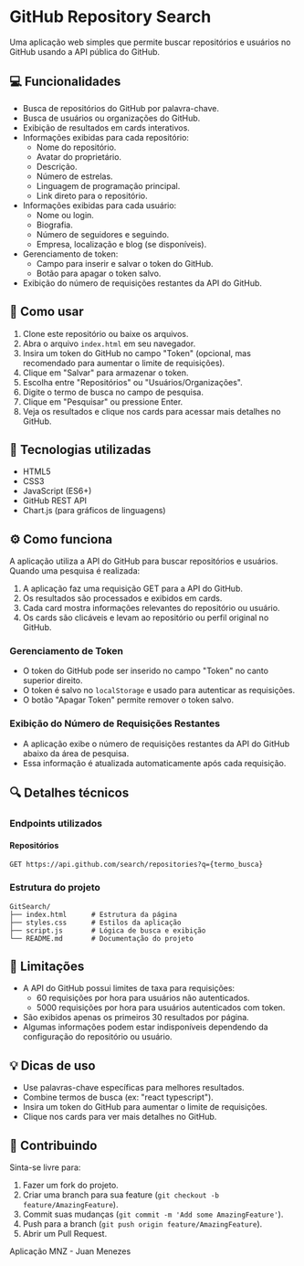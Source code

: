 # GitHub Repository Search

Uma aplicação web simples que permite buscar repositórios e usuários no GitHub usando a API pública do GitHub.

## 💻 Funcionalidades

- Busca de repositórios do GitHub por palavra-chave.
- Busca de usuários ou organizações do GitHub.
- Exibição de resultados em cards interativos.
- Informações exibidas para cada repositório:
  - Nome do repositório.
  - Avatar do proprietário.
  - Descrição.
  - Número de estrelas.
  - Linguagem de programação principal.
  - Link direto para o repositório.
- Informações exibidas para cada usuário:
  - Nome ou login.
  - Biografia.
  - Número de seguidores e seguindo.
  - Empresa, localização e blog (se disponíveis).
- Gerenciamento de token:
  - Campo para inserir e salvar o token do GitHub.
  - Botão para apagar o token salvo.
- Exibição do número de requisições restantes da API do GitHub.

## 🚀 Como usar

1. Clone este repositório ou baixe os arquivos.
2. Abra o arquivo `index.html` em seu navegador.
3. Insira um token do GitHub no campo "Token" (opcional, mas recomendado para aumentar o limite de requisições).
4. Clique em "Salvar" para armazenar o token.
5. Escolha entre "Repositórios" ou "Usuários/Organizações".
6. Digite o termo de busca no campo de pesquisa.
7. Clique em "Pesquisar" ou pressione Enter.
8. Veja os resultados e clique nos cards para acessar mais detalhes no GitHub.

## 🔧 Tecnologias utilizadas

- HTML5
- CSS3
- JavaScript (ES6+)
- GitHub REST API
- Chart.js (para gráficos de linguagens)

## ⚙️ Como funciona

A aplicação utiliza a API do GitHub para buscar repositórios e usuários. Quando uma pesquisa é realizada:

1. A aplicação faz uma requisição GET para a API do GitHub.
2. Os resultados são processados e exibidos em cards.
3. Cada card mostra informações relevantes do repositório ou usuário.
4. Os cards são clicáveis e levam ao repositório ou perfil original no GitHub.

### Gerenciamento de Token

- O token do GitHub pode ser inserido no campo "Token" no canto superior direito.
- O token é salvo no `localStorage` e usado para autenticar as requisições.
- O botão "Apagar Token" permite remover o token salvo.

### Exibição do Número de Requisições Restantes

- A aplicação exibe o número de requisições restantes da API do GitHub abaixo da área de pesquisa.
- Essa informação é atualizada automaticamente após cada requisição.

## 🔍 Detalhes técnicos

### Endpoints utilizados

#### Repositórios
```
GET https://api.github.com/search/repositories?q={termo_busca}
```

### Estrutura do projeto

```
GitSearch/
├── index.html      # Estrutura da página
├── styles.css      # Estilos da aplicação
├── script.js       # Lógica de busca e exibição
└── README.md       # Documentação do projeto
```

## 📝 Limitações

- A API do GitHub possui limites de taxa para requisições:
  - 60 requisições por hora para usuários não autenticados.
  - 5000 requisições por hora para usuários autenticados com token.
- São exibidos apenas os primeiros 30 resultados por página.
- Algumas informações podem estar indisponíveis dependendo da configuração do repositório ou usuário.

## 💡 Dicas de uso

- Use palavras-chave específicas para melhores resultados.
- Combine termos de busca (ex: "react typescript").
- Insira um token do GitHub para aumentar o limite de requisições.
- Clique nos cards para ver mais detalhes no GitHub.

## 🤝 Contribuindo

Sinta-se livre para:
1. Fazer um fork do projeto.
2. Criar uma branch para sua feature (`git checkout -b feature/AmazingFeature`).
3. Commit suas mudanças (`git commit -m 'Add some AmazingFeature'`).
4. Push para a branch (`git push origin feature/AmazingFeature`).
5. Abrir um Pull Request.

Aplicação MNZ - Juan Menezes